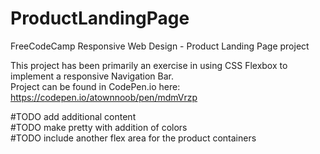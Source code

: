 # ProductLandingPage
FreeCodeCamp Responsive Web Design - Product Landing Page project

This project has been primarily an exercise in using CSS Flexbox to implement a responsive Navigation Bar.<br>
Project can be found in CodePen.io here: https://codepen.io/atownnoob/pen/mdmVrzp

#TODO add additional content<br>
#TODO make pretty with addition of colors<br>
#TODO include another flex area for the product containers
